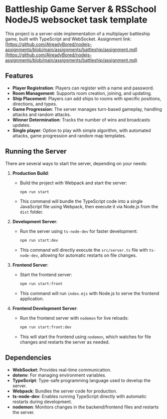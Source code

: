 # Battleship Game Server & RSSchool NodeJS websocket task template

This project is a server-side implementation of a multiplayer battleship game, built with TypeScript and WebSocket.
Assignment link: [https://github.com/AlreadyBored/nodejs-assignments/blob/main/assignments/battleship/assignment.md](https://github.com/AlreadyBored/nodejs-assignments/blob/main/assignments/battleship/assignment.md)

## Features
- **Player Registration**: Players can register with a name and password.
- **Room Management**: Supports room creation, joining, and updating.
- **Ship Placement**: Players can add ships to rooms with specific positions, directions, and types.
- **Game Progression**: The server manages turn-based gameplay, handling attacks and random attacks.
- **Winner Determination**: Tracks the number of wins and broadcasts updates.
- **Single player**: Option to play with simple algorithm, with automated attacks, game progression and random map templates.

## Running the Server

There are several ways to start the server, depending on your needs:

1. **Production Build**:
   - Build the project with Webpack and start the server:
     ```bash
     npm run start
     ```
   - This command will bundle the TypeScript code into a single JavaScript file using Webpack, then execute it via Node.js from the `dist` folder.

2. **Development Server**:
   - Run the server using `ts-node-dev` for faster development:
     ```bash
     npm run start:dev
     ```
   - This command will directly execute the `src/server.ts` file with `ts-node-dev`, allowing for automatic restarts on file changes.

3. **Frontend Server**:
   - Start the frontend server:
     ```bash
     npm run start:front
     ```
   - This command will run `index.mjs` with Node.js to serve the frontend application.

4. **Frontend Development Server**:
   - Run the frontend server with `nodemon` for live reloads:
     ```bash
     npm run start:front:dev
     ```
   - This will start the frontend using `nodemon`, which watches for file changes and restarts the server as needed.

## Dependencies
- **WebSocket**: Provides real-time communication.
- **dotenv**: For managing environment variables.
- **TypeScript**: Type-safe programming language used to develop the server.
- **Webpack**: Bundles the server code for production.
- **ts-node-dev**: Enables running TypeScript directly with automatic restarts during development.
- **nodemon**: Monitors changes in the backend/frontend files and restarts the server.

